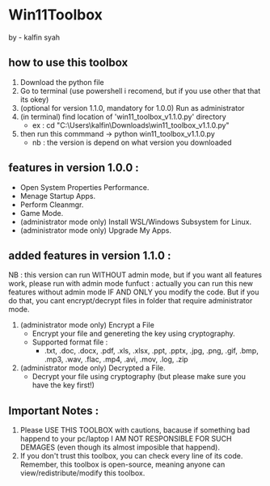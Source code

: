 # Win11Toolbox
by - kalfin syah

## how to use this toolbox
1. Download the python file
2. Go to terminal (use powershell i recomend, but if you use other that that its okey)
3. (optional for version 1.1.0, mandatory for 1.0.0) Run as administrator
4. (in terminal) find location of 'win11_toolbox_v1.1.0.py' directory
   - ex : cd "C:\Users\kalfin\Downloads\win11_toolbox_v1.1.0.py"
6. then run this commmand -> python win11_toolbox_v1.1.0.py
   - nb : the version is depend on what version you downloaded

## features in version 1.0.0 :
- Open System Properties Performance.
- Menage Startup Apps.
- Perform Cleanmgr.
- Game Mode.
- (administrator mode only) Install WSL/Windows Subsystem for Linux.
- (administrator mode only) Upgrade My Apps.

## added features in version 1.1.0 :
NB : this version can run WITHOUT admin mode, but if you want all features work, please run with admin mode
funfuct : actually you can run this new features without admin mode IF AND ONLY you modify the code. But if you do that, you cant encrypt/decrypt files in folder that require administrator mode.
1. (administrator mode only) Encrypt a File
   - Encrypt your file and genereting the key using cryptography.
   - Supported format file :
     - .txt, .doc, .docx, .pdf, .xls, .xlsx, .ppt, .pptx, .jpg, .png, .gif, .bmp, .mp3, .wav, .flac, .mp4, .avi, .mov, .log, .zip
2. (administrator mode only) Decrypted a File.
   - Decrypt your file using cryptography (but please make sure you have the key first!)

## Important Notes :
1. Please USE THIS TOOLBOX with cautions, bacause if something bad happend to your pc/laptop I AM NOT RESPONSIBLE FOR SUCH DEMAGES (even though its almost imposible that happend).
2. If you don't trust this toolbox, you can check every line of its code. Remember, this toolbox is open-source, meaning anyone can view/redistribute/modify this toolbox.
